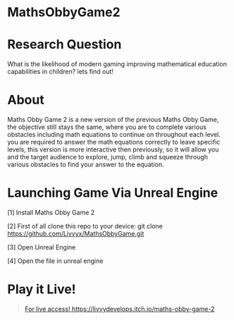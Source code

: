 # MathsObbyGame2

# Research Question
What is the likelihood of modern gaming improving mathematical education capabilities in children? lets find out!

# About

Maths Obby Game 2 is a new version of the previous Maths Obby Game, the objective still stays the same, where you are to complete various obstacles including math equations to continue on throughout each level. 
you are required to answer the math equations correctly to leave specific levels, this version is more interactive then previously, so it will allow you and the target audience to explore, jump, climb 
and squeeze through various obstacles to find your answer to the equation.

# Launching Game Via Unreal Engine

[1] Install Maths Obby Game 2

[2] First of all clone this repo to your device: git clone https://github.com/Livvyx/MathsObbyGame.git

[3] Open Unreal Engine

[4] Open the file in unreal engine

# Play it Live!

> [For live access! ](https://livvydevelops.itch.io/maths-obby-game-2)https://livvydevelops.itch.io/maths-obby-game-2

